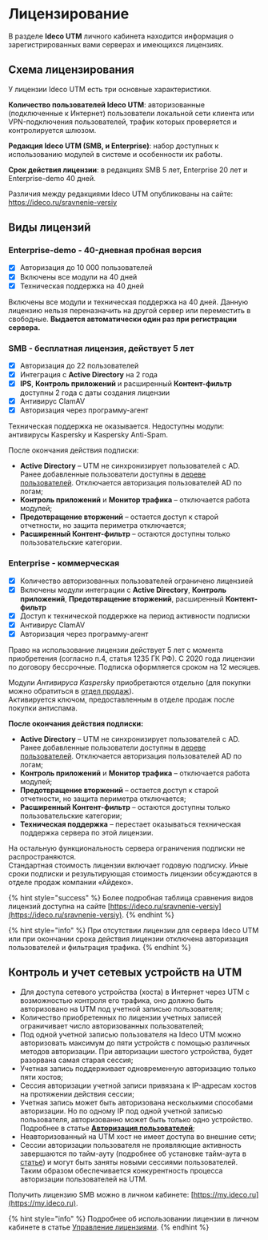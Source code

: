 # Лицензирование

В разделе **Ideco UTM** личного кабинета находится информация о зарегистрированных вами серверах и имеющихся лицензиях.

## Схема лицензирования

У лицензии Ideco UTM есть три основные характеристики.

**Количество пользователей Ideco UTM**: авторизованные (подключенные к Интернет) пользователи локальной сети клиента или VPN-подключения пользователей, трафик которых проверяется и контролируется шлюзом.

**Редакция Ideco UTM (SMB, и Enterprise)**: набор доступных к использованию модулей в системе и особенности их работы.

**Срок действия лицензии**: в редакциях SMB 5 лет, Enterprise 20 лет и Enterprise-demo 40 дней.

Различия между редакциями Ideco UTM опубликованы на сайте: <https://ideco.ru/sravnenie-versiy>

## Виды лицензий

### Enterprise-demo - 40-дневная пробная версия
* [x] Авторизация до 10 000 пользователей
* [x] Включены все модули на 40 дней
* [x] Техническая поддержка на 40 дней

Включены все модули и техническая поддержка на 40 дней. Данную лицензию нельзя переназначить на другой сервер или переместить в свободные. **Выдается автоматически один раз при регистрации сервера.** 


### SMB - бесплатная лицензия, действует 5 лет

* [x] Авторизация до 22 пользователей
* [X] Интеграция с **Active Directory** на 2 года
* [x] **IPS**, **Контроль приложений** и расширенный **Контент-фильтр** доступны 2 года с даты создания лицензии
* [x] Антивирус ClamAV
* [x] Авторизация через программу-агент
  
Техническая поддержка не оказывается. Недоступны модули: антивирусы Kaspersky и Kaspersky Anti-Spam.

После окончания действия подписки:
* **Active Directory** – UTM не синхронизирует пользователей с AD. Ранее добавленные пользователи доступны в [дереве пользователей](../settings/users/user-tree/README.md). Отключается авторизация пользователей AD по логам;
* **Контроль приложений** и **Монитор трафика** – отключается работа модулей;
* **Предотвращение вторжений** – остается доступ к старой отчетности, но защита периметра отключается;
* **Расширенный Контент-фильтр** – остаются доступны только пользовательские категории.

### Enterprise - коммерческая

* [x] Количество авторизованных пользователей ограничено лицензией
* [x] Включены модули интеграции с **Active Directory**, **Контроль приложений**, **Предотвращение вторжений**, расширенный **Контент-фильтр**
* [x] Доступ к технической поддержке на период активности подписки
* [x] Антивирус ClamAV
* [x] Авторизация через программу-агент

Право на использование лицензии действует 5 лет с момента приобретения (согласно п.4, статья 1235 ГК РФ). С 2020 года лицензии по договору бессрочные. Подписка оформляется сроком на 12 месяцев.

Модули *Антивируса Kaspersky* приобретаются отдельно (для покупки можно обратиться в [отдел продаж](https://2020.ideco.ru/contacts)). \
Активируется ключом, предоставленным в отделе продаж после покупки антиспама.

**После окончания действия подписки:**

* **Active Directory** – UTM не синхронизирует пользователей с AD. Ранее добавленные пользователи доступны в [дереве пользователей](../settings/users/user-tree/README.md). Отключается авторизация пользователей AD по логам;
* **Контроль приложений** и **Монитор трафика** – отключается работа модулей;
* **Предотвращение вторжений** – остается доступ к старой отчетности, но защита периметра отключается;
* **Расширенный Контент-фильтр** – остаются доступны только пользовательские категории;
* **Техническая поддержка** – перестает оказываться техническая поддержка сервера по этой лицензии.

На остальную функциональность сервера ограничения подписки не распространяются. \
Стандартная стоимость лицензии включает годовую подписку. Иные сроки подписки и результирующая стоимость лицензии обсуждаются в отделе продаж компании «Айдеко».

{% hint style="success" %}
Более подробная таблица сравнения видов лицензий доступна на сайте [https://ideco.ru/sravnenie-versiy](https://ideco.ru/sravnenie-versiy).
{% endhint %}


{% hint style="info" %}
При отсутствии лицензии для сервера Ideco UTM или при окончании срока действия лицензии отключена авторизация пользователей и фильтрация трафика.
{% endhint %}

## Контроль и учет сетевых устройств на UTM

* Для доступа сетевого устройства (хоста) в Интернет через UTM с возможностью контроля его трафика, оно должно быть авторизовано на UTM под учетной записью пользователя;
* Количество приобретенных по лицензии учетных записей ограничивает число авторизованных пользователей;
* Под одной учетной записью пользователя на Ideco UTM можно авторизовать максимум до пяти устройств с помощью различных методов авторизации. При авторизации шестого устройства, будет разорвана самая старая сессия;
* Учетная запись поддерживает одновременную авторизацию только пяти хостов;
* Сессия авторизации учетной записи привязана к IP-адресам хостов на протяжении действия сессии;
* Учетная запись может быть авторизована несколькими способами авторизации. Но по одному IP под одной учетной записью пользователя, авторизованно может быть только одно устройство. Подробнее в статье [**Авторизация пользователей**](../settings/users/authorization/);
* Неавторизованный на UTM хост не имеет доступа во внешние сети;
*   Сессии авторизации пользователя не проявляющие активность завершаются по тайм-ауту (подробнее об установке тайм-аута в [статье](../settings/users/authorization/)) и могут быть заняты новыми сессиями пользователей. Таким образом обеспечивается конкурентность процесса авторизации пользователей на UTM.

Получить лицензию SMB можно в личном кабинете: [https://my.ideco.ru](https://my.ideco.ru).

{% hint style="info" %}
Подробнее об использовании лицензии в личном кабинете в статье [Управление лицензиями](../service/license-management.md).
{% endhint %}